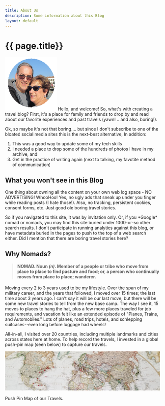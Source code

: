 ```yaml
---
title: About Us
description: Some information about this Blog
layout: default
---
```



<h1> {{ page.title}} </h1>

<p><img id="stamp" src="/assets/images/almostnomads.png" alt="Your Hosts" /> Hello, and welcome! So, what's with creating a travel blog?  First, it's a place for family and friends to drop by and read about our favorite experiences and past travels (yawn! .. and also, boring!).  </p>

<p>Ok, so maybe it's not that boring.... but since I don't subscribe to one of the bloated social media sites this is the next-best alternative,  In addition:</p>

1. This was a good way to update some of my tech skills
2. I needed a place to drop some of the hundreds of photos I have in my archive, and
3. Get in the practice of writing again (next to talking, my favotite method of communication)  

## What you won't see in this Blog

<p>One thing about owning all the content on your own web log space - NO ADVERTISING!  WhooHoo!  Yes, no ugly ads that sneak up under you finger while reading posts (I hate those!).  Also, no tracking, persistent cookies, consent forms, etc.  Just good ole boring travel stories.</p>

<p>So if you navigated to this site, it was by invitation only.  Or, if you *Google* nomad or nomads, you may find this site buried under 1000-or-so other search results.  I don't participate in running analytics  against this blog, or have metadata buried in the pages to push to the top of a web search either.  Did I mention that there are boring travel stories here? </p>

## Why Nomads?

> #### NOMAD. Noun *(n)*. Member of a people or tribe who move from place to place to find pasture and food; or, a person who continually moves from place to place; wanderer.

<p>Moving every 2 to 3 years used to be my lifestyle.  Over the span of my military career, and the years that followed, I moved over 15 times; the last time about 3 years ago.  I can't say it will be our last move, but there will be some new travel stories to tell from the new base camp.  The way I see it, 15 moves to places to hang the hat, plus a few more places traveled for job requirements, and vacation felt like an  extended episode of "Planes, Trains, and Automobiles."  Lots of planes, road trips, hotels, and schlepping suitcases--even long before luggage had wheels!</p>

<p>All-in-all, I visited over 20 countries, including multiple landmarks and cities across states here at home.  To help record the travels, I invested in a global push-pin map (seen below) to capture our travels.</p>

<p>
<img src="/assets/images/mapped.jpg" alt="my travel pin map" />
<div class="caption">Push Pin Map of our Travels.</div>
</p>


